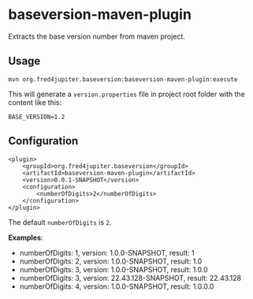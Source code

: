 baseversion-maven-plugin
========================

Extracts the base version number from maven project.

## Usage ##

	mvn org.fred4jupiter.baseversion:baseversion-maven-plugin:execute
	
This will generate a `version.properties` file in project root folder with the content like this:

	BASE_VERSION=1.2	

## Configuration ##

    <plugin>
        <groupId>org.fred4jupiter.baseversion</groupId>
        <artifactId>baseversion-maven-plugin</artifactId>
        <version>0.0.1-SNAPSHOT</version>
		<configuration>
			<numberOfDigits>2</numberOfDigits>
		</configuration>
    </plugin>

The default `numberOfDigits` is `2`.

**Examples**:

- numberOfDigits: 1, version: 1.0.0-SNAPSHOT, result: 1
- numberOfDigits: 2, version: 1.0.0-SNAPSHOT, result: 1.0
- numberOfDigits: 3, version: 1.0.0-SNAPSHOT, result: 1.0.0
- numberOfDigits: 3, version: 22.43.128-SNAPSHOT, result: 22.43.128
- numberOfDigits: 4, version: 1.0.0-SNAPSHOT, result: 1.0.0.0
 
